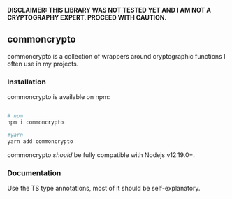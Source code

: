 **DISCLAIMER: THIS LIBRARY WAS NOT TESTED YET AND I AM NOT A CRYPTOGRAPHY EXPERT. PROCEED WITH CAUTION.**

## commoncrypto

commoncrypto is a collection of wrappers around cryptographic functions I often use in my projects.

### Installation

commoncrypto is available on npm:

```sh

# npm
npm i commoncrypto

#yarn
yarn add commoncrypto

```

commoncrypto _should_ be fully compatible with Nodejs v12.19.0+.

### Documentation

Use the TS type annotations, most of it should be self-explanatory.